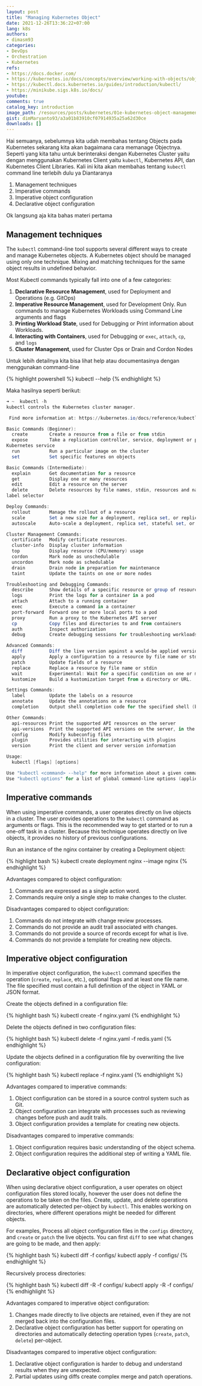 ```yaml
---
layout: post
title: "Managing Kubernetes Object"
date: 2021-12-26T13:36:22+07:00
lang: k8s
authors:
- dimasm93
categories:
- DevOps
- Orchestration
- Kubernetes
refs: 
- https://docs.docker.com/
- https://kubernetes.io/docs/concepts/overview/working-with-objects/object-management/
- https://kubectl.docs.kubernetes.io/guides/introduction/kubectl/
- https://minikube.sigs.k8s.io/docs/
youtube: 
comments: true
catalog_key: introduction
image_path: /resources/posts/kubernetes/01e-kubernetes-object-management
gist: dimMaryanto93/a3a01b83910cf07914935a25a62d30ce
downloads: []
---
```



Hai semuanya, sebelumnya kita udah membahas tentang Objects pada Kubernetes sekarang kita akan bagaimana cara memanage Objectnya. Seperti yang kita tahu untuk berinteraksi dengan Kubernetes Cluster yaitu dengan menggunakan Kubernetes Client yaitu `kubectl`, Kubernetes API, dan Kubernetes Client Libraries. Kali ini kita akan membahas tentang `kubectl` command line terlebih dulu ya Diantaranya

1. Management techniques
2. Imperative commands
3. Imperative object configuration
4. Declarative object configuration

Ok langsung aja kita bahas materi pertama 

## Management techniques

The `kubectl` command-line tool supports several different ways to create and manage Kubernetes objects. A Kubernetes object should be managed using only one technique. Mixing and matching techniques for the same object results in undefined behavior.

Most Kubectl commands typically fall into one of a few categories:

1. **Declarative Resource Management**, used for Deployment and Operations (e.g. GitOps)
2. **Imperative Resource Management**, used for Development Only. Run commands to manage Kubernetes Workloads using Command Line arguments and flags
3. **Printing Workload State**, used for Debugging or Print information about Workloads.
4. **Interacting with Containers**, used for Debugging or `exec`, `attach`, `cp`, and `logs`
5. **Cluster Management**, used for Cluster Ops or Drain and Cordon Nodes

Untuk lebih detailnya kita bisa lihat help atau documentasinya dengan menggunakan command-line

{% highlight powershell %}
kubectl --help
{% endhighlight %}

Maka hasilnya seperti berikut:

```powershell
➜ ~  kubectl -h
kubectl controls the Kubernetes cluster manager.

 Find more information at: https://kubernetes.io/docs/reference/kubectl/overview/

Basic Commands (Beginner):
  create        Create a resource from a file or from stdin
  expose        Take a replication controller, service, deployment or pod and expose it as a new
Kubernetes service
  run           Run a particular image on the cluster
  set           Set specific features on objects

Basic Commands (Intermediate):
  explain       Get documentation for a resource
  get           Display one or many resources
  edit          Edit a resource on the server
  delete        Delete resources by file names, stdin, resources and names, or by resources and
label selector

Deploy Commands:
  rollout       Manage the rollout of a resource
  scale         Set a new size for a deployment, replica set, or replication controller
  autoscale     Auto-scale a deployment, replica set, stateful set, or replication controller

Cluster Management Commands:
  certificate   Modify certificate resources.
  cluster-info  Display cluster information
  top           Display resource (CPU/memory) usage
  cordon        Mark node as unschedulable
  uncordon      Mark node as schedulable
  drain         Drain node in preparation for maintenance
  taint         Update the taints on one or more nodes

Troubleshooting and Debugging Commands:
  describe      Show details of a specific resource or group of resources
  logs          Print the logs for a container in a pod
  attach        Attach to a running container
  exec          Execute a command in a container
  port-forward  Forward one or more local ports to a pod
  proxy         Run a proxy to the Kubernetes API server
  cp            Copy files and directories to and from containers
  auth          Inspect authorization
  debug         Create debugging sessions for troubleshooting workloads and nodes

Advanced Commands:
  diff          Diff the live version against a would-be applied version
  apply         Apply a configuration to a resource by file name or stdin
  patch         Update fields of a resource
  replace       Replace a resource by file name or stdin
  wait          Experimental: Wait for a specific condition on one or many resources
  kustomize     Build a kustomization target from a directory or URL.

Settings Commands:
  label         Update the labels on a resource
  annotate      Update the annotations on a resource
  completion    Output shell completion code for the specified shell (bash or zsh)

Other Commands:
  api-resources Print the supported API resources on the server
  api-versions  Print the supported API versions on the server, in the form of "group/version"
  config        Modify kubeconfig files
  plugin        Provides utilities for interacting with plugins
  version       Print the client and server version information

Usage:
  kubectl [flags] [options]

Use "kubectl <command> --help" for more information about a given command.
Use "kubectl options" for a list of global command-line options (applies to all commands).
```

## Imperative commands

When using imperative commands, a user operates directly on live objects in a cluster. The user provides operations to the `kubectl` command as arguments or flags. This is the recommended way to get started or to run a one-off task in a cluster. Because this technique operates directly on live objects, it provides no history of previous configurations.

Run an instance of the nginx container by creating a Deployment object:

{% highlight bash %}
kubectl create deployment nginx --image nginx
{% endhighlight %}

Advantages compared to object configuration:

1. Commands are expressed as a single action word.
2. Commands require only a single step to make changes to the cluster.

Disadvantages compared to object configuration:

1. Commands do not integrate with change review processes.
2. Commands do not provide an audit trail associated with changes.
3. Commands do not provide a source of records except for what is live.
5. Commands do not provide a template for creating new objects.

## Imperative object configuration

In imperative object configuration, the `kubectl` command specifies the operation (`create`, `replace`, etc.), optional flags and at least one file name. The file specified must contain a full definition of the object in YAML or JSON format.

Create the objects defined in a configuration file:

{% highlight bash %}
kubectl create -f nginx.yaml
{% endhighlight %}

Delete the objects defined in two configuration files:

{% highlight bash %}
kubectl delete -f nginx.yaml -f redis.yaml
{% endhighlight %}

Update the objects defined in a configuration file by overwriting the live configuration:

{% highlight bash %}
kubectl replace -f nginx.yaml
{% endhighlight %}

Advantages compared to imperative commands:

1. Object configuration can be stored in a source control system such as Git.
2. Object configuration can integrate with processes such as reviewing changes before push and audit trails.
3. Object configuration provides a template for creating new objects.

Disadvantages compared to imperative commands:

1. Object configuration requires basic understanding of the object schema.
2. Object configuration requires the additional step of writing a YAML file.

## Declarative object configuration

When using declarative object configuration, a user operates on object configuration files stored locally, however the user does not define the operations to be taken on the files. Create, update, and delete operations are automatically detected per-object by `kubectl`. This enables working on directories, where different operations might be needed for different objects.

For examples, Process all object configuration files in the `configs` directory, and `create` or `patch` the live objects. You can first `diff` to see what changes are going to be made, and then apply:

{% highlight bash %}
kubectl diff -f configs/
kubectl apply -f configs/
{% endhighlight %}

Recursively process directories:

{% highlight bash %}
kubectl diff -R -f configs/
kubectl apply -R -f configs/
{% endhighlight %}

Advantages compared to imperative object configuration:

1. Changes made directly to live objects are retained, even if they are not merged back into the configuration files.
2. Declarative object configuration has better support for operating on directories and automatically detecting operation types (`create`, `patch`, `delete`) per-object.

Disadvantages compared to imperative object configuration:

1. Declarative object configuration is harder to debug and understand results when they are unexpected.
2. Partial updates using diffs create complex merge and patch operations.